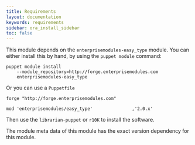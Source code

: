 ```yaml
---
title: Requirements
layout: documentation
keywords: requirements
sidebar: ora_install_sidebar
toc: false
---
```


This module depends on the `enterprisemodules-easy_type`  module. You can either install this by hand, by using the `puppet module`  command:

```
puppet module install
    --module_repository=http://forge.enterprisemodules.com 
    enterprisemodules-easy_type
```

Or you can use a `Puppetfile`

```
forge "http://forge.enterprisemodules.com"

mod 'enterprisemodules/easy_type'               ,'2.0.x'
```

Then use the `librarian-puppet` or `r10K` to install the software.

The module meta data of this module has the exact version dependency for this module. 
